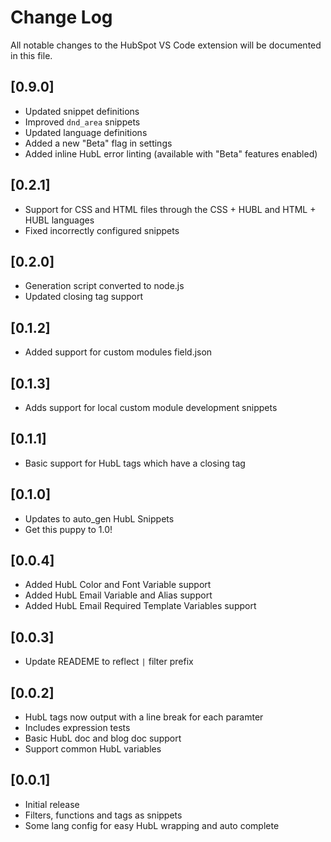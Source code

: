 # Change Log
All notable changes to the HubSpot VS Code extension will be documented in this file.

## [0.9.0]
- Updated snippet definitions
- Improved `dnd_area` snippets
- Updated language definitions
- Added a new "Beta" flag in settings
- Added inline HubL error linting (available with "Beta" features enabled)
## [0.2.1]
- Support for CSS and HTML files through the CSS + HUBL and HTML + HUBL languages
- Fixed incorrectly configured snippets

## [0.2.0]
- Generation script converted to node.js
- Updated closing tag support

## [0.1.2]
- Added support for custom modules field.json

## [0.1.3]
- Adds support for local custom module development snippets

## [0.1.1]
- Basic support for HubL tags which have a closing tag

## [0.1.0]
- Updates to auto_gen HubL Snippets
- Get this puppy to 1.0!

## [0.0.4]
- Added HubL Color and Font Variable support
- Added HubL Email Variable and Alias support
- Added HubL Email Required Template Variables support

## [0.0.3]
- Update READEME to reflect `|` filter prefix

## [0.0.2]
- HubL tags now output with a line break for each paramter
- Includes expression tests
- Basic HubL doc and blog doc support
- Support common HubL variables

## [0.0.1]
- Initial release
- Filters, functions and tags as snippets
- Some lang config for easy HubL wrapping and auto complete
